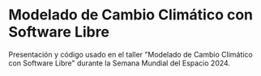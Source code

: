 # Modelado de Cambio Climático con Software Libre

Presentación y código usado en el taller "Modelado de Cambio Climático con Software Libre" durante la Semana Mundial del Espacio 2024.
